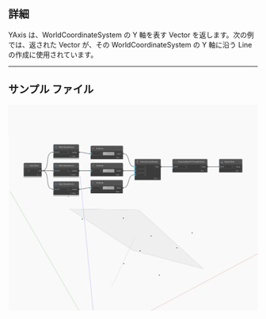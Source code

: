 ## 詳細
YAxis は、WorldCoordinateSystem の Y 軸を表す Vector を返します。次の例では、返された Vector が、その WorldCoordinateSystem の Y 軸に沿う Line の作成に使用されています。
___
## サンプル ファイル

![YAxis](./Autodesk.DesignScript.Geometry.Plane.YAxis_img.jpg)

